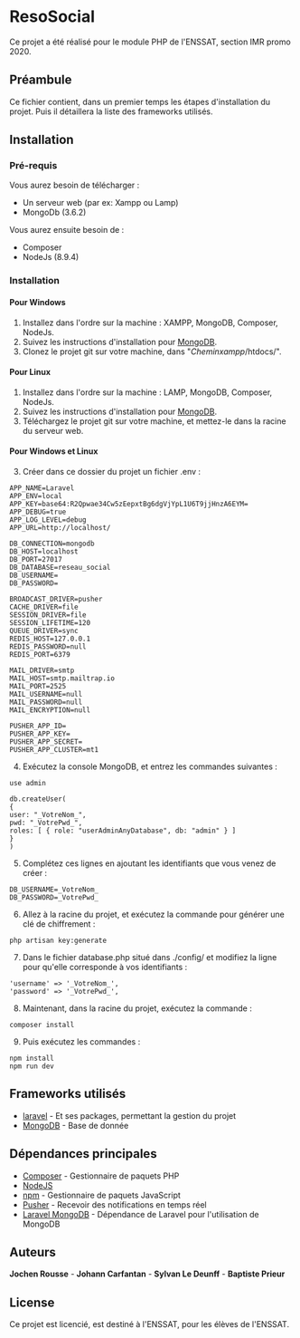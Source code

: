 # ResoSocial

Ce projet a été réalisé pour le module PHP de l'ENSSAT, section IMR promo 2020.

## Préambule

Ce fichier contient, dans un premier temps les étapes d'installation du projet.
Puis il détaillera la liste des frameworks utilisés.

## Installation
### Pré-requis

Vous aurez besoin de télécharger :
 * Un serveur web (par ex: Xampp ou Lamp)
 * MongoDb (3.6.2)  
 
Vous aurez ensuite besoin de :
 * Composer 
 * NodeJs (8.9.4)

### Installation
#### Pour Windows

1. Installez dans l'ordre sur la machine : XAMPP, MongoDB, Composer, NodeJs.
2. Suivez les instructions d'installation pour [MongoDB](https://docs.mongodb.com/manual/administration/install-community/).
3. Clonez le projet git sur votre machine, dans "_Cheminxampp_/htdocs/".

#### Pour Linux

1. Installez dans l'ordre sur la machine : LAMP, MongoDB, Composer, NodeJs.
2. Suivez les instructions d'installation pour [MongoDB](https://docs.mongodb.com/manual/administration/install-community/).
3. Téléchargez le projet git sur votre machine, et mettez-le dans la racine du serveur web.

#### Pour Windows et Linux

3. Créer dans ce dossier du projet un fichier .env :
```
APP_NAME=Laravel
APP_ENV=local
APP_KEY=base64:R2Qpwae34Cw5zEepxtBg6dgVjYpL1U6T9jjHnzA6EYM=
APP_DEBUG=true
APP_LOG_LEVEL=debug
APP_URL=http://localhost/  

DB_CONNECTION=mongodb
DB_HOST=localhost
DB_PORT=27017
DB_DATABASE=reseau_social
DB_USERNAME=
DB_PASSWORD=  

BROADCAST_DRIVER=pusher
CACHE_DRIVER=file
SESSION_DRIVER=file
SESSION_LIFETIME=120
QUEUE_DRIVER=sync
REDIS_HOST=127.0.0.1
REDIS_PASSWORD=null
REDIS_PORT=6379  

MAIL_DRIVER=smtp
MAIL_HOST=smtp.mailtrap.io
MAIL_PORT=2525
MAIL_USERNAME=null
MAIL_PASSWORD=null
MAIL_ENCRYPTION=null  

PUSHER_APP_ID=
PUSHER_APP_KEY=
PUSHER_APP_SECRET=
PUSHER_APP_CLUSTER=mt1
```
4. Exécutez la console MongoDB, et entrez les commandes suivantes :
```
use admin

db.createUser(
{
user: "_VotreNom_",
pwd: "_VotrePwd_",
roles: [ { role: "userAdminAnyDatabase", db: "admin" } ]
}
)
```
5. Complétez ces lignes en ajoutant les identifiants que vous venez de créer :
```
DB_USERNAME=_VotreNom_
DB_PASSWORD=_VotrePwd_
```
6. Allez à la racine du projet, et exécutez la commande pour générer une clé de chiffrement :
```
php artisan key:generate
```
7. Dans le fichier database.php situé dans ./config/ et modifiez la ligne pour qu'elle corresponde à vos identifiants :
```
'username' => '_VotreNom_',
'password' => '_VotrePwd_',
```
8. Maintenant, dans la racine du projet, exécutez la commande :  
```
composer install
```
9. Puis exécutez les commandes :
```
npm install
npm run dev
```

## Frameworks utilisés

* [laravel](https://laravel.com/) - Et ses packages, permettant la gestion du projet
* [MongoDB](https://www.mongodb.com/) - Base de donnée

## Dépendances principales

* [Composer](https://getcomposer.org/) - Gestionnaire de paquets PHP
* [NodeJS](https://nodejs.org/en/)
* [npm](https://www.npmjs.com/) - Gestionnaire de paquets JavaScript
* [Pusher](https://pusher.com/docs/) - Recevoir des notifications en temps réel
* [Laravel MongoDB](https://github.com/jenssegers/laravel-mongodb) - Dépendance de Laravel pour l'utilisation de MongoDB

## Auteurs

**Jochen Rousse** - **Johann Carfantan** - **Sylvan Le Deunff** - **Baptiste Prieur**

## License

Ce projet est licencié, est destiné à l'ENSSAT, pour les élèves de l'ENSSAT.
